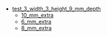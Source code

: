 * [test_3_width_3_height_9_mm_depth](test_3_width_3_height_9_mm_depth)
  * [10_mm_extra](test_3_width_3_height_9_mm_depth/10_mm_extra)
  * [6_mm_extra](test_3_width_3_height_9_mm_depth/6_mm_extra)
  * [8_mm_extra](test_3_width_3_height_9_mm_depth/8_mm_extra)
